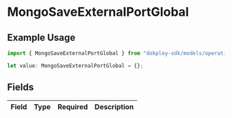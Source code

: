 # MongoSaveExternalPortGlobal

## Example Usage

```typescript
import { MongoSaveExternalPortGlobal } from "dokploy-sdk/models/operations";

let value: MongoSaveExternalPortGlobal = {};
```

## Fields

| Field       | Type        | Required    | Description |
| ----------- | ----------- | ----------- | ----------- |